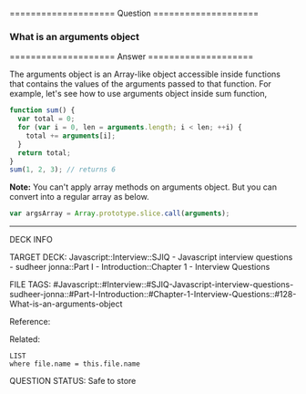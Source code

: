 ==================== Question ====================  

### What is an arguments object  

==================== Answer ====================  

The arguments object is an Array-like object accessible inside functions that
contains the values of the arguments passed to that function. For example, let's
see how to use arguments object inside sum function,

```javascript
function sum() {
  var total = 0;
  for (var i = 0, len = arguments.length; i < len; ++i) {
    total += arguments[i];
  }
  return total;
}
sum(1, 2, 3); // returns 6
```

**Note:** You can't apply array methods on arguments object. But you can convert
into a regular array as below.

```javascript
var argsArray = Array.prototype.slice.call(arguments);
```

---

DECK INFO

TARGET DECK: Javascript::Interview::SJIQ - Javascript interview questions -
sudheer jonna::Part I - Introduction::Chapter 1 - Interview Questions

FILE TAGS:
#Javascript::#Interview::#SJIQ-Javascript-interview-questions-sudheer-jonna::#Part-I-Introduction::#Chapter-1-Interview-Questions::#128-What-is-an-arguments-object

Reference:

Related:

```dataview
LIST
where file.name = this.file.name
```

QUESTION STATUS: Safe to store
